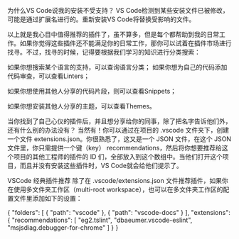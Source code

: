 为什么VS Code说我的安装不受支持？
VS Code检测到某些安装文件已被修改，可能是通过扩展名进行的。重新安装VS Code将替换受影响的文件。

以上就是我心目中值得推荐的插件了，虽不算多，但是每个都帮助到我的日常工作。如果你觉得这些插件还不能满足你的日常工作，那你可以试着在插件市场进行找寻。不过，找寻的时候，记得要根据我们学习的知识进行分类搜索：

如果你想搜索某个语言的支持，可以查询语言分类；
如果你想为自己的代码添加代码审查，可以查看Linters；

如果你想使用其他人分享的代码片段，则可以查看Snippets；

如果你想安装其他人分享的主题，可以查看Themes。

当你找到了自己心仪的插件后，并且想分享给你的同事，除了把名字告诉他们外，还有什么别的办法没有？
当然有！你可以通过在项目的 .vscode 文件夹下，创建一个文件 extensions.json。你很熟悉了，这又是一个 JSON 文件，在这个 JSON 文件里，你只需提供一个键（key） recommendations，然后将你想要推荐给这个项目的其他工程师的插件的 ID 们，全部放入到这个数组中。当他们打开这个项目，而且并没有安装这些插件时，VS Code就会给他们提示了。

VSCode 经典插件推荐
除了在 .vscode/extensions.json 文件推荐插件，如果你在使用多文件夹工作区（multi-root workspace），也可以在多文件夹工作区的配置文件里添加如下的设置：

{
    "folders": [
        {
            "path": "vscode"
        },
        {
            "path": "vscode-docs"
        }
    ],
    "extensions": {
        "recommendations": [
            "eg2.tslint",
            "dbaeumer.vscode-eslint",
            "msjsdiag.debugger-for-chrome"
        ]
    }
}